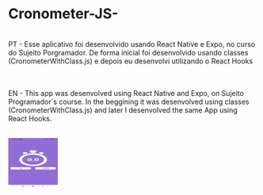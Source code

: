 # Cronometer-JS-
<br/>
PT - Esse aplicativo foi desenvolvido usando React Native e Expo, no curso do Sujeito Porgramador. De forma inicial foi desenvolvido usando classes (CronometerWithClass.js) e depois eu desenvolvi utilizando o React Hooks<br/><br/>
<br/>

EN - This app was desenvolved using React Native and Expo, on Sujeito Programador´s course. In the beggining it was desenvolved using classes (CronometerWithClass.js) and later I desenvolved the same App using React Hooks.<br/>
<br/>


<img src="gif/cronometro.gif" width="100" height="100"/>

